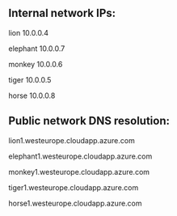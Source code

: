 ## Internal network IPs:

lion 10.0.0.4

elephant 10.0.0.7

monkey 10.0.0.6

tiger 10.0.0.5

horse 10.0.0.8



## Public network DNS resolution:

lion1.westeurope.cloudapp.azure.com

elephant1.westeurope.cloudapp.azure.com

monkey1.westeurope.cloudapp.azure.com

tiger1.westeurope.cloudapp.azure.com

horse1.westeurope.cloudapp.azure.com